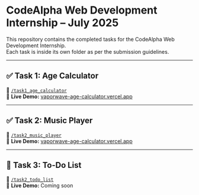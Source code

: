 # CodeAlpha Web Development Internship – July 2025

This repository contains the completed tasks for the CodeAlpha Web Development Internship.  
Each task is inside its own folder as per the submission guidelines.

---

## ✅ Task 1: Age Calculator

📂 [`/task1_age_calculator`](https://github.com/mwaqasdev/codealpha_tasks/tree/main/vaporwave-age-calculator)  
🔗 **Live Demo:** [vaporwave-age-calculator.vercel.app](https://vaporwave-age-calculator.vercel.app/)

---

## ✅ Task 2: Music Player

📂 [`/task2_music_player`](https://github.com/mwaqasdev/codealpha_tasks/tree/main/music-player)  
🔗 **Live Demo:** [vaporwave-age-calculator.vercel.app](https://codealpha-tasks-ten.vercel.app/)

---

## 📝 Task 3: To-Do List

📂 [`/task2_todo_list`](./task3_todo_list/)  
🔗 **Live Demo:** Coming soon

